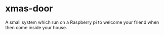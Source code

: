 # xmas-door
A small system which run on a Raspberry pi to welcome your friend when then come inside your house. 
